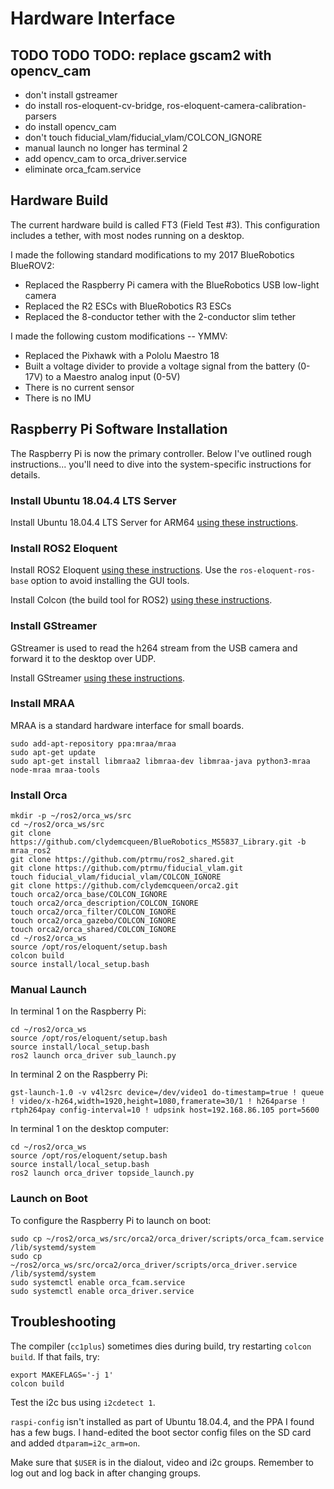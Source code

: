 # Hardware Interface

## TODO TODO TODO: replace gscam2 with opencv_cam

* don't install gstreamer
* do install ros-eloquent-cv-bridge, ros-eloquent-camera-calibration-parsers
* do install opencv_cam
* don't touch fiducial_vlam/fiducial_vlam/COLCON_IGNORE
* manual launch no longer has terminal 2
* add opencv_cam to orca_driver.service
* eliminate orca_fcam.service

## Hardware Build

The current hardware build is called FT3 (Field Test #3).
This configuration includes a tether, with most nodes running on a desktop.

I made the following standard modifications to my 2017 BlueRobotics BlueROV2:

* Replaced the Raspberry Pi camera with the BlueRobotics USB low-light camera
* Replaced the R2 ESCs with BlueRobotics R3 ESCs
* Replaced the 8-conductor tether with the 2-conductor slim tether

I made the following custom modifications -- YMMV:

* Replaced the Pixhawk with a Pololu Maestro 18
* Built a voltage divider to provide a voltage signal from the battery (0-17V) to a Maestro analog input (0-5V)
* There is no current sensor
* There is no IMU

## Raspberry Pi Software Installation

The Raspberry Pi is now the primary controller.
Below I've outlined rough instructions... you'll need to dive into the system-specific instructions for details.

### Install Ubuntu 18.04.4 LTS Server

Install Ubuntu 18.04.4 LTS Server for ARM64
[using these instructions](https://wiki.ubuntu.com/ARM/RaspberryPi).

### Install ROS2 Eloquent

Install ROS2 Eloquent
[using these instructions](https://index.ros.org/doc/ros2/Installation/Eloquent/Linux-Install-Debians/).
Use the `ros-eloquent-ros-base` option to avoid installing the GUI tools.

Install Colcon (the build tool for ROS2)
[using these instructions](https://index.ros.org/doc/ros2/Tutorials/Colcon-Tutorial/).

### Install GStreamer

GStreamer is used to read the h264 stream from the USB camera and forward it to the desktop over UDP.

Install GStreamer
[using these instructions](https://gstreamer.freedesktop.org/documentation/installing/on-linux.html?gi-language=c#).

### Install MRAA

MRAA is a standard hardware interface for small boards.

~~~
sudo add-apt-repository ppa:mraa/mraa
sudo apt-get update
sudo apt-get install libmraa2 libmraa-dev libmraa-java python3-mraa node-mraa mraa-tools
~~~

### Install Orca

~~~
mkdir -p ~/ros2/orca_ws/src
cd ~/ros2/orca_ws/src
git clone https://github.com/clydemcqueen/BlueRobotics_MS5837_Library.git -b mraa_ros2
git clone https://github.com/ptrmu/ros2_shared.git
git clone https://github.com/ptrmu/fiducial_vlam.git
touch fiducial_vlam/fiducial_vlam/COLCON_IGNORE
git clone https://github.com/clydemcqueen/orca2.git
touch orca2/orca_base/COLCON_IGNORE
touch orca2/orca_description/COLCON_IGNORE
touch orca2/orca_filter/COLCON_IGNORE
touch orca2/orca_gazebo/COLCON_IGNORE
touch orca2/orca_shared/COLCON_IGNORE
cd ~/ros2/orca_ws
source /opt/ros/eloquent/setup.bash
colcon build
source install/local_setup.bash
~~~

### Manual Launch

In terminal 1 on the Raspberry Pi:

~~~
cd ~/ros2/orca_ws
source /opt/ros/eloquent/setup.bash
source install/local_setup.bash
ros2 launch orca_driver sub_launch.py
~~~

In terminal 2 on the Raspberry Pi:

~~~
gst-launch-1.0 -v v4l2src device=/dev/video1 do-timestamp=true ! queue ! video/x-h264,width=1920,height=1080,framerate=30/1 ! h264parse ! rtph264pay config-interval=10 ! udpsink host=192.168.86.105 port=5600
~~~

In terminal 1 on the desktop computer:

~~~
cd ~/ros2/orca_ws
source /opt/ros/eloquent/setup.bash
source install/local_setup.bash
ros2 launch orca_driver topside_launch.py
~~~

### Launch on Boot

To configure the Raspberry Pi to launch on boot:

~~~
sudo cp ~/ros2/orca_ws/src/orca2/orca_driver/scripts/orca_fcam.service /lib/systemd/system
sudo cp ~/ros2/orca_ws/src/orca2/orca_driver/scripts/orca_driver.service /lib/systemd/system
sudo systemctl enable orca_fcam.service
sudo systemctl enable orca_driver.service
~~~

## Troubleshooting

The compiler (`cc1plus`) sometimes dies during build, try restarting `colcon build`.
If that fails, try:
~~~
export MAKEFLAGS='-j 1'
colcon build
~~~

Test the i2c bus using `i2cdetect 1`.

`raspi-config` isn't installed as part of Ubuntu 18.04.4, and the PPA I found has a few bugs.
I hand-edited the boot sector config files on the SD card and added `dtparam=i2c_arm=on`.

Make sure that `$USER` is in the dialout, video and i2c groups.
Remember to log out and log back in after changing groups.